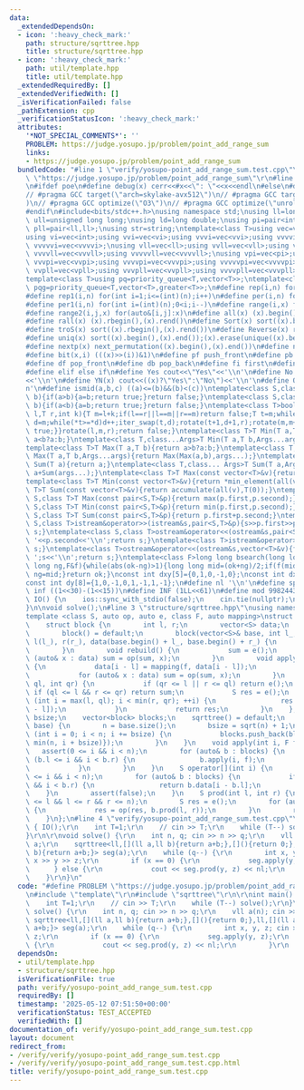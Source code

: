 ```yaml
---
data:
  _extendedDependsOn:
  - icon: ':heavy_check_mark:'
    path: structure/sqrttree.hpp
    title: structure/sqrttree.hpp
  - icon: ':heavy_check_mark:'
    path: util/template.hpp
    title: util/template.hpp
  _extendedRequiredBy: []
  _extendedVerifiedWith: []
  _isVerificationFailed: false
  _pathExtension: cpp
  _verificationStatusIcon: ':heavy_check_mark:'
  attributes:
    '*NOT_SPECIAL_COMMENTS*': ''
    PROBLEM: https://judge.yosupo.jp/problem/point_add_range_sum
    links:
    - https://judge.yosupo.jp/problem/point_add_range_sum
  bundledCode: "#line 1 \"verify/yosupo-point_add_range_sum.test.cpp\"\n#define PROBLEM\
    \ \"https://judge.yosupo.jp/problem/point_add_range_sum\"\r\n#line 2 \"util/template.hpp\"\
    \n#ifdef poe\n#define debug(x) cerr<<#x<<\": \"<<x<<endl\n#else\n#define debug(x)\n\
    // #pragma GCC target(\"arch=skylake-avx512\")\n// #pragma GCC target(\"avx2\"\
    )\n// #pragma GCC optimize(\"O3\")\n// #pragma GCC optimize(\"unroll-loops\")\n\
    #endif\n#include<bits/stdc++.h>\nusing namespace std;\nusing ll=long long;\nusing\
    \ ull=unsigned long long;\nusing ld=long double;\nusing pi=pair<int,int>;\nusing\
    \ pll=pair<ll,ll>;\nusing str=string;\ntemplate<class T>using vec=vector<T>;\n\
    using vi=vec<int>;using vvi=vec<vi>;using vvvi=vec<vvi>;using vvvvi=vec<vvvi>;using\
    \ vvvvvi=vec<vvvvi>;\nusing vll=vec<ll>;using vvll=vec<vll>;using vvvll=vec<vvll>;using\
    \ vvvvll=vec<vvvll>;using vvvvvll=vec<vvvvll>;\nusing vpi=vec<pi>;using vvpi=vec<vpi>;using\
    \ vvvpi=vec<vvpi>;using vvvvpi=vec<vvvpi>;using vvvvvpi=vec<vvvvpi>;\nusing vpll=vec<pll>;using\
    \ vvpll=vec<vpll>;using vvvpll=vec<vvpll>;using vvvvpll=vec<vvvpll>;using vvvvvpll=vec<vvvvpll>;\n\
    template<class T>using pq=priority_queue<T,vector<T>>;\ntemplate<class T>using\
    \ pqg=priority_queue<T,vector<T>,greater<T>>;\n#define rep(i,n) for(int i=0;i<(int)(n);i++)\n\
    #define rep1(i,n) for(int i=1;i<=(int)(n);i++)\n#define per(i,n) for(int i=(int)(n)-1;0<=i;i--)\n\
    #define per1(i,n) for(int i=(int)(n);0<i;i--)\n#define range(i,x) for(auto&i:x)\n\
    #define range2(i,j,x) for(auto&[i,j]:x)\n#define all(x) (x).begin(),(x).end()\n\
    #define rall(x) (x).rbegin(),(x).rend()\n#define Sort(x) sort((x).begin(),(x).end())\n\
    #define troS(x) sort((x).rbegin(),(x).rend())\n#define Reverse(x) reverse((x).begin(),(x).end())\n\
    #define uniq(x) sort((x).begin(),(x).end());(x).erase(unique((x).begin(),(x).end()),(x).end())\n\
    #define nextp(x) next_permutation((x).begin(),(x).end())\n#define nextc(x,k) next_combination((x).begin(),(x).end(),k)\n\
    #define bit(x,i) (((x)>>(i))&1)\n#define pf push_front\n#define pb push_back\n\
    #define df pop_front\n#define db pop_back\n#define fi first\n#define se second\n\
    #define elif else if\n#define Yes cout<<\"Yes\"<<'\\n'\n#define No cout<<\"No\"\
    <<'\\n'\n#define YN(x) cout<<((x)?\"Yes\":\"No\")<<'\\n'\n#define O(x) cout<<(x)<<'\\\
    n'\n#define ismid(a,b,c) ((a)<=(b)&&(b)<(c))\ntemplate<class S,class T>bool chmin(S&a,T\
    \ b){if(a>b){a=b;return true;}return false;}\ntemplate<class S,class T>bool chmax(S&a,T\
    \ b){if(a<b){a=b;return true;}return false;}\ntemplate<class T>bool next_combination(T\
    \ l,T r,int k){T m=l+k;if(l==r||l==m||r==m)return false;T t=m;while(l!=t){t--;if(*t<*(r-1)){T\
    \ d=m;while(*t>=*d)d++;iter_swap(t,d);rotate(t+1,d+1,r);rotate(m,m+(r-d)-1,r);return\
    \ true;}}rotate(l,m,r);return false;}\ntemplate<class T>T Min(T a,T b){return\
    \ a<b?a:b;}\ntemplate<class T,class...Args>T Min(T a,T b,Args...args){return Min(Min(a,b),args...);}\n\
    template<class T>T Max(T a,T b){return a>b?a:b;}\ntemplate<class T,class...Args>T\
    \ Max(T a,T b,Args...args){return Max(Max(a,b),args...);}\ntemplate<class T>T\
    \ Sum(T a){return a;}\ntemplate<class T,class... Args>T Sum(T a,Args... args){return\
    \ a+Sum(args...);}\ntemplate<class T>T Max(const vector<T>&v){return *max_element(all(v));}\n\
    template<class T>T Min(const vector<T>&v){return *min_element(all(v));}\ntemplate<class\
    \ T>T Sum(const vector<T>&v){return accumulate(all(v),T(0));}\ntemplate<class\
    \ S,class T>T Max(const pair<S,T>&p){return max(p.first,p.second);}\ntemplate<class\
    \ S,class T>T Min(const pair<S,T>&p){return min(p.first,p.second);}\ntemplate<class\
    \ S,class T>T Sum(const pair<S,T>&p){return p.first+p.second;}\ntemplate<class\
    \ S,class T>istream&operator>>(istream&s,pair<S,T>&p){s>>p.first>>p.second;return\
    \ s;}\ntemplate<class S,class T>ostream&operator<<(ostream&s,pair<S,T>&p){s<<p.first<<'\
    \ '<<p.second<<'\\n';return s;}\ntemplate<class T>istream&operator>>(istream&s,vector<T>&v){for(auto&i:v)s>>i;return\
    \ s;}\ntemplate<class T>ostream&operator<<(ostream&s,vector<T>&v){for(auto&i:v)s<<i<<'\
    \ ';s<<'\\n';return s;}\ntemplate<class F>long long bsearch(long long ok,long\
    \ long ng,F&f){while(abs(ok-ng)>1){long long mid=(ok+ng)/2;if(f(mid))ok=mid;else\
    \ ng=mid;}return ok;}\nconst int dxy[5]={0,1,0,-1,0};\nconst int dx[8]={0,1,0,-1,1,1,-1,-1};\n\
    const int dy[8]={1,0,-1,0,1,-1,1,-1};\n#define nl '\\n'\n#define sp ' '\n#define\
    \ inf ((1<<30)-(1<<15))\n#define INF (1LL<<61)\n#define mod 998244353\n\nvoid\
    \ IO() {\n    ios::sync_with_stdio(false);\n    cin.tie(nullptr);\n    cout<<fixed<<setprecision(30);\n\
    }\n\nvoid solve();\n#line 3 \"structure/sqrttree.hpp\"\nusing namespace std;\n\
    template <class S, auto op, auto e, class F, auto mapping>\nstruct sqrttree {\n\
    \    struct block {\n        int l, r;\n        vector<S> data;\n        S sum;\n\
    \        block() = default;\n        block(vector<S>& base, int l_, int r_) :\
    \ l(l_), r(r_), data(base.begin() + l_, base.begin() + r_) {\n            rebuild();\n\
    \        }\n        void rebuild() {\n            sum = e();\n            for\
    \ (auto& x : data) sum = op(sum, x);\n        }\n        void apply(int i, F f)\
    \ {\n            data[i - l] = mapping(f, data[i - l]);\n            sum = e();\n\
    \            for (auto& x : data) sum = op(sum, x);\n        }\n        S prod(int\
    \ ql, int qr) {\n            if (qr <= l || r <= ql) return e();\n           \
    \ if (ql <= l && r <= qr) return sum;\n            S res = e();\n            for\
    \ (int i = max(l, ql); i < min(r, qr); ++i) {\n                res = op(res, data[i\
    \ - l]);\n            }\n            return res;\n        }\n    };\n    int n,\
    \ bsize;\n    vector<block> blocks;\n    sqrttree() = default;\n    sqrttree(vector<S>&\
    \ base) {\n        n = base.size();\n        bsize = sqrt(n) + 1;\n        for\
    \ (int i = 0; i < n; i += bsize) {\n            blocks.push_back(block{base, i,\
    \ min(n, i + bsize)});\n        }\n    }\n    void apply(int i, F f) {\n     \
    \   assert(0 <= i && i < n);\n        for (auto& b : blocks) {\n            if\
    \ (b.l <= i && i < b.r) {\n                b.apply(i, f);\n                return;\n\
    \            }\n        }\n    }\n    S operator[](int i) {\n        assert(0\
    \ <= i && i < n);\n        for (auto& b : blocks) {\n            if (b.l <= i\
    \ && i < b.r) {\n                return b.data[i - b.l];\n            }\n    \
    \    }\n        assert(false);\n    }\n    S prod(int l, int r) {\n        assert(0\
    \ <= l && l <= r && r <= n);\n        S res = e();\n        for (auto& b : blocks)\
    \ {\n            res = op(res, b.prod(l, r));\n        }\n        return res;\n\
    \    }\n};\n#line 4 \"verify/yosupo-point_add_range_sum.test.cpp\"\n\r\nint main()\
    \ { IO();\r\n    int T=1;\r\n    // cin >> T;\r\n    while (T--) solve();\r\n\
    }\r\n\r\nvoid solve() {\r\n    int n, q; cin >> n >> q;\r\n    vll a(n); cin >>\
    \ a;\r\n    sqrttree<ll,[](ll a,ll b){return a+b;},[](){return 0;},ll,[](ll a,ll\
    \ b){return a+b;}> seg(a);\r\n    while (q--) {\r\n        int x, y, z; cin >>\
    \ x >> y >> z;\r\n        if (x == 0) {\r\n            seg.apply(y, z);\r\n  \
    \      } else {\r\n            cout << seg.prod(y, z) << nl;\r\n        }\r\n\
    \    }\r\n}\n"
  code: "#define PROBLEM \"https://judge.yosupo.jp/problem/point_add_range_sum\"\r\
    \n#include \"template\"\r\n#include \"sqrttree\"\r\n\r\nint main() { IO();\r\n\
    \    int T=1;\r\n    // cin >> T;\r\n    while (T--) solve();\r\n}\r\n\r\nvoid\
    \ solve() {\r\n    int n, q; cin >> n >> q;\r\n    vll a(n); cin >> a;\r\n   \
    \ sqrttree<ll,[](ll a,ll b){return a+b;},[](){return 0;},ll,[](ll a,ll b){return\
    \ a+b;}> seg(a);\r\n    while (q--) {\r\n        int x, y, z; cin >> x >> y >>\
    \ z;\r\n        if (x == 0) {\r\n            seg.apply(y, z);\r\n        } else\
    \ {\r\n            cout << seg.prod(y, z) << nl;\r\n        }\r\n    }\r\n}"
  dependsOn:
  - util/template.hpp
  - structure/sqrttree.hpp
  isVerificationFile: true
  path: verify/yosupo-point_add_range_sum.test.cpp
  requiredBy: []
  timestamp: '2025-05-12 07:51:50+00:00'
  verificationStatus: TEST_ACCEPTED
  verifiedWith: []
documentation_of: verify/yosupo-point_add_range_sum.test.cpp
layout: document
redirect_from:
- /verify/verify/yosupo-point_add_range_sum.test.cpp
- /verify/verify/yosupo-point_add_range_sum.test.cpp.html
title: verify/yosupo-point_add_range_sum.test.cpp
---
```

